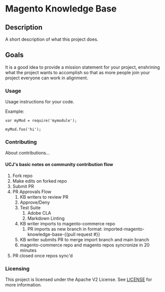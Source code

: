 # Magento Knowledge Base



## Description

A short description of what this project does.

## Goals

It is a good idea to provide a mission statement for your project, enshrining
what the project wants to accomplish so that as more people join your project
everyone can work in alignment.


### Usage

Usage instructions for your code.

Example:

```
var myMod = require('mymodule');

myMod.foo('hi');
```

### Contributing

About contributions... 

#### UCJ's basic notes on community contribution flow

1. Fork repo
2. Make edits on forked repo
3. Submit PR
4. PR Approvals Flow
    1. KB writers to review PR
    2. Approve/Deny
    3. Test Suite
        1. Adobe CLA
        2. Markdown Linting
    4. KB writer imports to magento-commerce repo
        1. PR imports as new branch in format: imported-magento-knowledge-base-{{pull request #}}
    5. KB writer submits PR to merge import branch and main branch
    6. magento-commerce repo and magento repos syncronize in 20 minutes
5. PR closed once repos sync'd

### Licensing

This project is licensed under the Apache V2 License. See [LICENSE](LICENSE) for more information.